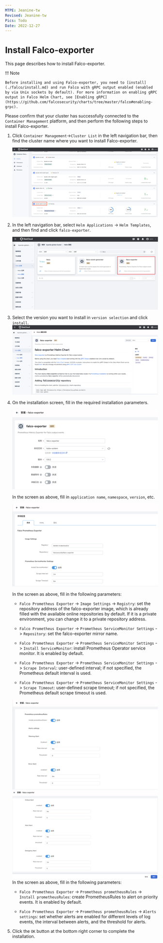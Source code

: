 ```yaml
---
MTPE: Jeanine-tw
Revised: Jeanine-tw
Pics: Todo
Date: 2022-12-27
---
```


# Install Falco-exporter

This page describes how to install Falco-exporter.

!!! Note

    Before installing and using Falco-exporter, you need to [install](./falco/install.md) and run Falco with gRPC output enabled (enabled by via Unix sockets by default). For more information on enabling gRPC output in Falco Helm Chart, see [Enabling gRPC](https://github.com/falcosecurity/charts/tree/master/falco#enabling-grpc).

Please confirm that your cluster has successfully connected to the `Container Management` platform, and then perform the following steps to install Falco-exporter.

1. Click `Container Management`->`Cluster List` in the left navigation bar, then find the cluster name where you want to install Falco-exporter.

    ![falco_cluster](../../images/falco-cluster.png)

2. In the left navigation bar, select `Helm Applications` -> `Helm Templates`, and then find and click `falco-exporter`.

    ![falco-exporter_helm-1](../../images/falco-exporter-install-1.png)

3. Select the version you want to install in `version selection` and click `install`.
    ![falco-exporter_helm-2](../../images/falco-exporter-install-2.png)

4. On the installation screen, fill in the required installation parameters.

    ![falco-exporter_helm-3](../../images/falco-exporter-install-3.png)

    In the screen as above, fill in `application name`, `namespace`, `version`, etc.

    ![falco-exporter_helm-4](../../images/falco-exporter-install-4.png)

    In the screen as above, fill in the following parameters:

    - `Falco Prometheus Exporter` -> `Image Settings` -> `Registry`: set the repository address of the falco-exporter image, which is already filled with the available online repositories by default. If it is a private environment, you can change it to a private repository address.

    - `Falco Prometheus Exporter` -> `Prometheus ServiceMonitor Settings` -> `Repository`: set the falco-exporter mirror name.

    - `Falco Prometheus Exporter` -> `Prometheus ServiceMonitor Settings` -> `Install ServiceMonitor`: install Prometheus Operator service monitor. It is enabled by default.

    - `Falco Prometheus Exporter` -> `Prometheus ServiceMonitor Settings` -> `Scrape Interval`: user-defined interval; if not specified, the Prometheus default interval is used.

    - `Falco Prometheus Exporter` -> `Prometheus ServiceMonitor Settings` -> `Scrape Timeout`: user-defined scrape timeout; if not specified, the Prometheus default scrape timeout is used.

    ![falco-exporter_helm-4](../../images/falco-exporter-install-5.png)
    ![falco-exporter_helm-4](../../images/falco-exporter-install-6.png)
   In the screen as above, fill in the following parameters:

    - `Falco Prometheus Exporter` -> `Prometheus prometheusRules` -> `Install prometheusRules`: create PrometheusRules to alert on priority events. It is enabled by default.

    - `Falco Prometheus Exporter` -> `Prometheus prometheusRules` -> `Alerts settings`: set whether alerts are enabled for different levels of log events, the interval between alerts, and the threshold for alerts.

5. Click the `OK` button at the bottom right corner to complete the installation.
